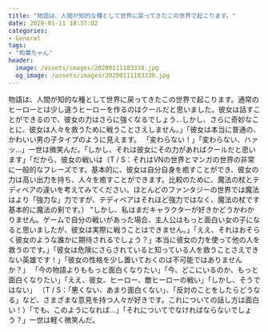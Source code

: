 ```yaml
---
title: "物語は、人間が知的な種として世界に戻ってきたこの世界で起こります。"
date: 2020-01-11 18:37:02
categories:
- General
tags:
- "和葉ちゃん"
header:
  image: /assets/images/20200111183338.jpg
  og_image: /assets/images/20200111183338.jpg
---
```


物語は、人間が知的な種として世界に戻ってきたこの世界で起こります。通常のヒーローとは少し違うヒーローを作るのはクールだと思いました。彼女は話すことができるので、彼女の力はさらに強くなるでしょう...しかし、さらに奇妙なことに、彼女は人々を救うために戦うことさえしません。」「彼女は本当に普通の、かわいい男の子タイプのように見えます。 「変わらない！」「変わらない、ハァッ…」一世は微笑んだ。「しかし、それは彼女にその力があればクールだと思います」「だから、彼女の戦いは（T / S：それはVNの世界とマンガの世界の非常に一般的なフレーズです。基本的に、彼女は自分自身を癒すことができ、彼女の力は高い出力を持ち、人々を癒すことができます。比較のために、魔法の杖とテディベアの違いを考えてみてください。ほとんどのファンタジーの世界では魔法はより「強力な」力ですが、テディベアはそれほど強力ではなく、魔法の杖です基本的に魔法の剣です。） &quot;しかし、私はまだキャラクターが好きかどうかわかりません。ゲームで自分の戦いがあった場合、主人公はもっと面白い女の子になると思いましたが、彼女は実際に戦うことはできません。」「ええ、それはおそらく彼女のような誰かに期待されるでしょう？」本当に彼女の力を使って他の人を救うのです。」「彼女は危険にさらされていると知っている人を救うことさえできない英雄です！」「彼女の性格を少し置いておくのは不可能ではありませんか？」 「今の物語よりももっと面白くなりたい」「今、どこにいるのか、もっと面白くなりたい」「ええ、彼女、ヒーロー、敵ヒーローの戦い」「しかし、そうではない」 （T / S：「悪くない、あまり面白くない」、「反対のことをしたらどうなる」など、さまざまな意見を持つ人々が好きです。これについての話し方は面白い！）「でも、このようになれば…」「それについてでなければならないでしょう？」一世は軽く微笑んだ。
